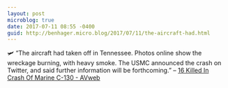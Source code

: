 ```yaml
---
layout: post
microblog: true
date: 2017-07-11 08:55 -0400
guid: http://benhager.micro.blog/2017/07/11/the-aircraft-had.html
---
```

🛩 “The aircraft had taken off in Tennessee. Photos online show the wreckage burning, with heavy smoke. The USMC announced the crash on Twitter, and said further information will be forthcoming.” – [16 Killed In Crash Of Marine C-130 - AVweb](https://www.avweb.com/avwebflash/news/16-Killed-In-Crash-Of-Marine-C-130-229267-1.html)
